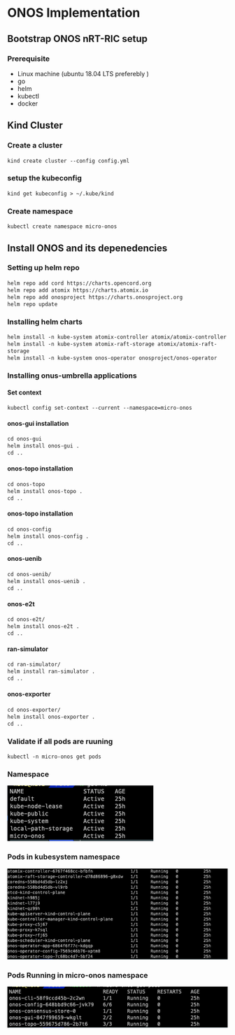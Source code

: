 # ONOS Implementation
## Bootstrap **ONOS nRT-RIC** setup 
### Prerequisite
- Linux machine (ubuntu 18.04 LTS preferebly )
- go 
- helm 
- kubectl 
- docker


## Kind Cluster 
### Create a cluster 
```
kind create cluster --config config.yml
```
### setup the kubeconfig
```
kind get kubeconfig > ~/.kube/kind
```

### Create namespace 
```
kubectl create namespace micro-onos
```

## Install ONOS and its depenedencies 

### Setting up helm repo 
```
helm repo add cord https://charts.opencord.org
helm repo add atomix https://charts.atomix.io
helm repo add onosproject https://charts.onosproject.org
helm repo update
```
### Installing helm charts 
```
helm install -n kube-system atomix-controller atomix/atomix-controller
helm install -n kube-system atomix-raft-storage atomix/atomix-raft-storage
helm install -n kube-system onos-operator onosproject/onos-operator
```
### Installing onus-umbrella applications

#### Set context 
```
kubectl config set-context --current --namespace=micro-onos
```
#### onos-gui installation

```
cd onos-gui
helm install onos-gui .
cd ..
```
#### onos-topo installation

```
cd onos-topo
helm install onos-topo .
cd ..
```

#### onos-topo installation

```
cd onos-config
helm install onos-config .
cd ..
```

#### onos-uenib

```
cd onos-uenib/
helm install onos-uenib .
cd ..
```

#### onos-e2t

```
cd onos-e2t/
helm install onos-e2t .
cd ..
```

#### ran-simulator

```
cd ran-simulator/
helm install ran-simulator .
cd ..
```

#### onos-exporter

```
cd onos-exporter/
helm install onos-exporter .
cd ..
```

### Validate if all pods are ruuning 
```
kubectl -n micro-onos get pods
```
### Namespace 
![Namespace](img/ns.png "Title")

### Pods in kubesystem namespace 
![Namespace](img/kube-system.png "Title")

### Pods Running in micro-onos namespace
![Pods Running](img/onos_pod.png "Title")





